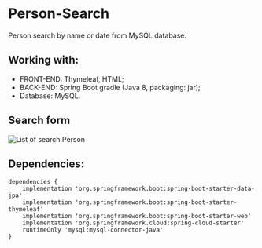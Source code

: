 # Person-Search
Person search by name or date from MySQL database. 

## Working with:
- FRONT-END: Thymeleaf, HTML;
- BACK-END: Spring Boot gradle (Java 8, packaging: jar);
- Database: MySQL.

## Search form

![List of search Person](https://user-images.githubusercontent.com/56863735/76952811-56856080-6916-11ea-9990-7d1a3346dbe9.PNG)


## Dependencies:
```
dependencies {
	implementation 'org.springframework.boot:spring-boot-starter-data-jpa'
	implementation 'org.springframework.boot:spring-boot-starter-thymeleaf'
	implementation 'org.springframework.boot:spring-boot-starter-web'
	implementation 'org.springframework.cloud:spring-cloud-starter'
	runtimeOnly 'mysql:mysql-connector-java'
}
```
